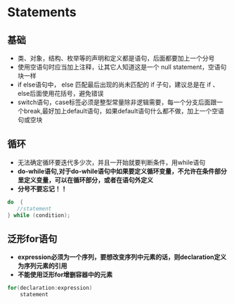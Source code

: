 # Statements

## 基础

- 类、对象，结构、枚举等的声明和定义都是语句，后面都要加上一个分号
- 使用空语句时应当加上注释，让其它人知道这是一个 null statement，空语句块一样
- if else语句中， else 匹配最后出现的尚未匹配的 if 子句，建议总是在 if 、else后面使用花括号，避免错误
- switch语句，case标签必须是整型常量除非逻辑需要，每一个分支后面跟一个break,最好加上default语句，如果default语句什么都不做，加上一个空语句或空块

## 循环

- 无法确定循环要迭代多少次，并且一开始就要判断条件，用while语句
- **do-while语句,对于do-while语句中如果要定义循环变量，不允许在条件部分里定义变量，可以在循环部分，或者在语句外定义**
- **分号不要忘记！！**

```c++
do  {
   //statement
} while (condition);
```

## 泛形for语句

- **expression必须为一个序列，要想改变序列中元素的话，则declaration定义为序列元素的引用**
- **不能使用泛形for增删容器中的元素**

```c++
for(declaration:expression)
    statement
```